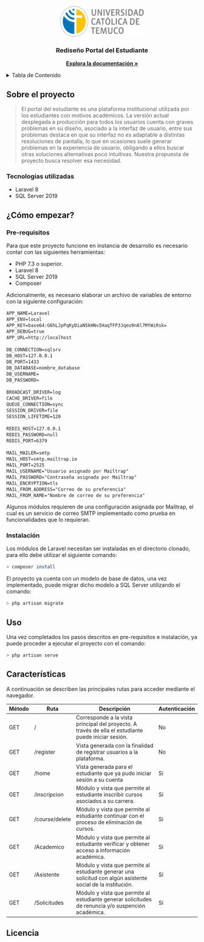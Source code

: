 <!--LOGO-->
<div align="center">
  <a href="https://github.com/othneildrew/Best-README-Template">
    <img src="README/logo.png" alt="Logo" width="220" height="80">
  </a>

  <h3 align="center">Rediseño Portal del Estudiante</h3>

  <p align="center">
    <a href="https://github.com/eliasercs/portal-estudiante"><strong>Explora la documentación »</strong></a>
  </p>
</div>

<!--TABLA DE CONTENIDO-->
<details>
  <summary>Tabla de Contenido</summary>
  <ol>
    <li>
      <a href="#about-the-project">Sobre el proyecto</a>
      <ul>
        <li><a href="#built-with">Tecnologías utilizadas</a></li>
      </ul>
    </li>
    <li>
      <a href="#getting-started">¿Cómo empezar?</a>
      <ul>
        <li><a href="#prerequisites">Prerequisitos</a></li>
        <li><a href="#installation">Instalación</a></li>
      </ul>
    </li>
    <li><a href="#usage">Uso</a></li>
    <li><a href="#roadmap">Características</a></li>
    <li><a href="#license">Licencia</a></li>
  </ol>
</details>

## Sobre el proyecto

> El portal del estudiante es una plataforma institucional utilizada por los estudiantes con motivos académicos. La versión actual desplegada a producción para todos los usuarios cuenta con graves problemas en su diseño, asociado a la interfaz de usuario, entre sus problemas destaca en que su interfaz no es adaptable a distintas resoluciones de pantalla, lo que en ocasiones suele generar problemas en la experiencia de usuario, obligando a ellos buscar otras soluciones alternativas poco intuitivas. Nuestra propuesta de proyecto busca resolver esa necesidad.

### Tecnologías utilizadas

* Laravel 8
* SQL Server 2019

## ¿Cómo empezar?

### Pre-requisitos

Para que este proyecto funcione en instancia de desarrollo es necesario contar con las siguientes herramientas:

* PHP 7.3 o superior.
* Laravel 8
* SQL Server 2019
* Composer

Adicionalmente, es necesario elaborar un archivo de variables de entorno con la siguiente configuración: 

```
APP_NAME=Laravel
APP_ENV=local
APP_KEY=base64:G6hLJpPqKyDiaN5kHNvIHaqTFP3Jqeo9n8l7MYWiRsk=
APP_DEBUG=true
APP_URL=http://localhost

DB_CONNECTION=sqlsrv
DB_HOST=127.0.0.1
DB_PORT=1433
DB_DATABASE=nombre_database
DB_USERNAME=
DB_PASSWORD=

BROADCAST_DRIVER=log
CACHE_DRIVER=file
QUEUE_CONNECTION=sync
SESSION_DRIVER=file
SESSION_LIFETIME=120

REDIS_HOST=127.0.0.1
REDIS_PASSWORD=null
REDIS_PORT=6379

MAIL_MAILER=smtp
MAIL_HOST=smtp.mailtrap.io
MAIL_PORT=2525
MAIL_USERNAME="Usuario asignado por Mailtrap"
MAIL_PASSWORD="Contraseña asignada por Mailtrap"
MAIL_ENCRYPTION=tls
MAIL_FROM_ADDRESS="Correo de su preferencia"
MAIL_FROM_NAME="Nombre de correo de su preferencia"

```

Algunos módulos requieren de una configuración asignada por Mailtrap, el cual es un servicio de correo SMTP implementado como prueba en funcionalidades que lo requieran.

### Instalación

Los módulos de Laravel necesitan ser instaladas en el directorio clonado, para ello debe utilizar el siguiente comando:

```bash
> composer install
```

El proyecto ya cuenta con un modelo de base de datos, una vez implementado, puede migrar dicho modelo a SQL Server utilizando el comando:

```bash
> php artisan migrate
```

## Uso

Una vez completados los pasos descritos en pre-requisitos e instalación, ya puede proceder a ejecutar el proyecto con el comando:

```bash
> php artisan serve
```

## Características

A continuación se describen las principales rutas para acceder mediante el navegador.

| Método | Ruta | Descripción | Autenticación |
| --- | --- | --- | --- |
| GET | / | Corresponde a la vista principal del proyecto. A través de ella el estudiante puede iniciar sesión. | No |
| GET | /register | Vista generada con la finalidad de registrar usuarios a la plataforma. | No |
| GET | /home | Vista generada para el estudiante que ya pudo iniciar sesión a su cuenta | Sí |
| GET | /inscripcion | Módulo y vista que permite al estudiante inscribir cursos asociados a su carrera. | Sí |
| GET | /course/delete | Módulo y vista que permite al estudiante continuar con el proceso de eliminación de cursos. | Sí |
| GET | /Academico | Módulo y vista que permite al estudiante verificar y obtener acceso a información académica. | Sí |
| GET | /Asistente | Módulo y vista que permite al estudiante generar una solicitud con algún asistente social de la institución. | Sí |
| GET | /Solicitudes | Módulo y vista que permite al estudiante generar solicitudes de renuncia y/o suspención académica. | Sí |

## Licencia
